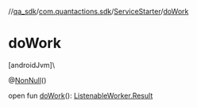 //[qa_sdk](../../../index.md)/[com.quantactions.sdk](../index.md)/[ServiceStarter](index.md)/[doWork](do-work.md)

# doWork

[androidJvm]\

@[NonNull](https://developer.android.com/reference/kotlin/androidx/annotation/NonNull.html)()

open fun [doWork](do-work.md)(): [ListenableWorker.Result](https://developer.android.com/reference/kotlin/androidx/work/ListenableWorker.Result.html)
